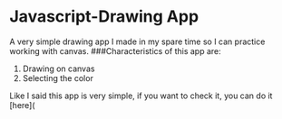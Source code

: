 # Javascript-Drawing App
A very simple drawing app I made in my spare time so I can practice working with canvas.
###Characteristics of this app are:
1. Drawing on canvas
2. Selecting the color

Like I said this app is very simple, if you want to check it, you can do it [here](
